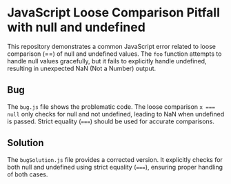 # JavaScript Loose Comparison Pitfall with null and undefined

This repository demonstrates a common JavaScript error related to loose comparison (==) of null and undefined values.  The `foo` function attempts to handle null values gracefully, but it fails to explicitly handle undefined, resulting in unexpected NaN (Not a Number) output.

## Bug

The `bug.js` file shows the problematic code.  The loose comparison `x === null` only checks for null and not undefined, leading to NaN when undefined is passed.  Strict equality (`===`) should be used for accurate comparisons.

## Solution

The `bugSolution.js` file provides a corrected version. It explicitly checks for both null and undefined using strict equality (`===`), ensuring proper handling of both cases.
